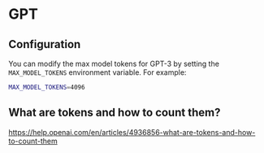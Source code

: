 # GPT

## Configuration

You can modify the max model tokens for GPT-3 by setting the `MAX_MODEL_TOKENS` environment variable. For example:

```bash
MAX_MODEL_TOKENS=4096
```

## What are tokens and how to count them?

https://help.openai.com/en/articles/4936856-what-are-tokens-and-how-to-count-them
